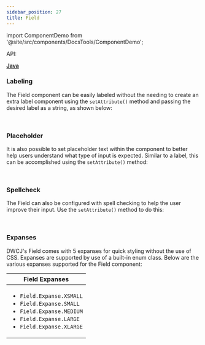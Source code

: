 ```yaml
---
sidebar_position: 27
title: Field
---
```


import ComponentDemo from '@site/src/components/DocsTools/ComponentDemo';

<div style={{width: "100%" , display: "flex", justifyContent: "flex-end", marginBottom: "-50px"}}>
<p style={{color: "gray"}} >API:&nbsp;</p>
<b><a href="https://javadoc.io/static/org.dwcj/dwcj-engine/0.15.0/org/dwcj/controls/textbox/TextBox.html" style={{justifySelf: "flex-end"}}> Java </a></b>
</div>

### Labeling

The Field component can be easily labeled without the needing to create an extra label component using the `setAttribute()` method and passing the desired label as a string, as shown below: <br/>

<ComponentDemo 
path='https://hot.bbx.kitchen/webapp/controlsamples?class=control_demos.textboxdemos.TextBoxLabel' 
javaE='https://raw.githubusercontent.com/DwcJava/ControlSamples/main/src/main/java/control_demos/textboxdemos/TextBoxLabel.java'
javaC='https://raw.githubusercontent.com/DwcJava/ControlSamples/main/src/main/code_snippets/textbox/Label.txt'
cssURL='https://raw.githubusercontent.com/DwcJava/ControlSamples/main/src/main/resources/css/textboxstyles/text_box_styles.css' 
javaHighlight='{16}'
height = '125px'
/>

<br/>

### Placeholder

It is also possible to set placeholder text within the component to better help users understand what type of input is expected. Similar to a label, this can be accomplished using the `setAttribute()` method: <br/>

<ComponentDemo 
path='https://hot.bbx.kitchen/webapp/controlsamples?class=control_demos.textboxdemos.TextBoxPlaceholder' 
javaE='https://raw.githubusercontent.com/DwcJava/ControlSamples/main/src/main/java/control_demos/textboxdemos/TextBoxPlaceholder.java'
javaC='https://raw.githubusercontent.com/DwcJava/ControlSamples/main/src/main/code_snippets/textbox/Placeholder.txt'
cssURL='https://raw.githubusercontent.com/DwcJava/ControlSamples/main/src/main/resources/css/textboxstyles/text_box_styles.css' 
javaHighlight='{16}'
height = '125px'
/>

<br/>

### Spellcheck

The Field can also be configured with spell checking to help the user improve their input. Use the `setAttribute()` method to do this:

<ComponentDemo 
path='https://hot.bbx.kitchen/webapp/controlsamples?class=control_demos.textboxdemos.TextBoxSpellcheck' 
javaE='https://raw.githubusercontent.com/DwcJava/ControlSamples/main/src/main/java/control_demos/textboxdemos/TextBoxSpellcheck.java'
javaC='https://raw.githubusercontent.com/DwcJava/ControlSamples/main/src/main/code_snippets/textbox/Spellcheck.txt'
cssURL='https://raw.githubusercontent.com/DwcJava/ControlSamples/main/src/main/resources/css/textboxstyles/text_box_styles.css' 
javaHighlight='{16}'
height = '125px'
/>

<br/>

### Expanses

DWCJ's Field comes with 5 expanses for quick styling without the use of CSS. Expanses are supported by use of a built-in enum class.
Below are the various expanses supported for the Field component: <br/>

<ComponentDemo 
path='https://hot.bbx.kitchen/webapp/controlsamples?class=control_demos.textboxdemos.TextBoxExpanses' 
javaE='https://raw.githubusercontent.com/DwcJava/ControlSamples/main/src/main/java/control_demos/textboxdemos/TextBoxExpanses.java'
javaC='https://raw.githubusercontent.com/DwcJava/ControlSamples/main/src/main/code_snippets/textbox/Expanses.txt'
cssURL='https://raw.githubusercontent.com/DwcJava/ControlSamples/main/src/main/resources/css/textboxstyles/text_box_styles.css' 
javaHighlight='{16,19,22,25,28}'
height = '125px'
/>

|Field Expanses|
|-|
|<ul><li>```Field.Expanse.XSMALL```</li><li>```Field.Expanse.SMALL```</li><li>```Field.Expanse.MEDIUM```</li><li>```Field.Expanse.LARGE```</li><li>```Field.Expanse.XLARGE```</li></ul>|
